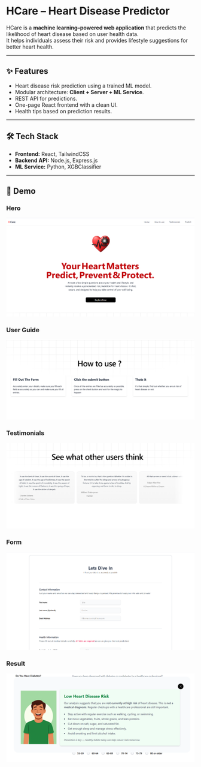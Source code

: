# HCare – Heart Disease Predictor 

HCare is a **machine learning–powered web application** that predicts the likelihood of heart disease based on user health data.  
It helps individuals assess their risk and provides lifestyle suggestions for better heart health.  

---

## ✨ Features
- Heart disease risk prediction using a trained ML model.
- Modular architecture: **Client + Server + ML Service**.
- REST API for predictions.
- One-page React frontend with a clean UI.
- Health tips based on prediction results.

---

## 🛠 Tech Stack
- **Frontend:** React, TailwindCSS  
- **Backend API:** Node.js, Express.js  
- **ML Service:** Python, XGBClassifier  

---

## 🎥 Demo

### Hero
![Input Form Screenshot](./screenshots/hero.png)

### User Guide
![Prediction Screenshot](./screenshots/user-guide.png)

### Testimonials
![Health Tips Screenshot](./screenshots/testimonials.png)

### Form
![Health Tips Screenshot](./screenshots/form.png)

### Result
![Health Tips Screenshot](./screenshots/result.png)
